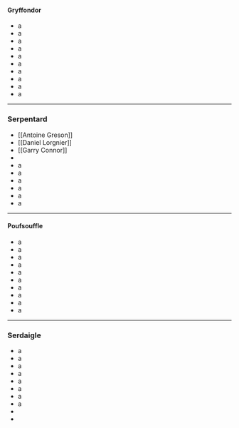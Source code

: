 #### Gryffondor
- a
- a
- a
- a
- a
- a
- a
- a
- a
- a
---
### Serpentard
- [[Antoine Greson]]
- [[Daniel Lorgnier]]
- [[Garry Connor]]
- 
- a
- a
- a
- a
- a
- a
---
#### Poufsouffle
- a
- a
- a
- a
- a
- a
- a
- a
- a
- a
---
### Serdaigle
- a
- a
- a
- a
- a
- a
- a
- a
- 
- 
